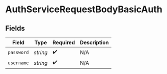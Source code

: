 # AuthServiceRequestBodyBasicAuth


## Fields

| Field              | Type               | Required           | Description        |
| ------------------ | ------------------ | ------------------ | ------------------ |
| `password`         | *string*           | :heavy_check_mark: | N/A                |
| `username`         | *string*           | :heavy_check_mark: | N/A                |